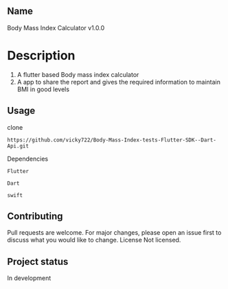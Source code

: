 ## Name
Body Mass Index Calculator v1.0.0

# Description

1) A flutter based Body mass index calculator 
2) A app to share the report and gives the required information to maintain BMI in good levels


## Usage

clone
```
https://github.com/vicky722/Body-Mass-Index-tests-Flutter-SDK--Dart-Api.git
```
Dependencies 
```Android studio
Flutter
```

```
Dart
```
```
swift
```


## Contributing
Pull requests are welcome. For major changes, please open an issue first to discuss what you would like to change.
License
Not licensed.

## Project status
In development 
